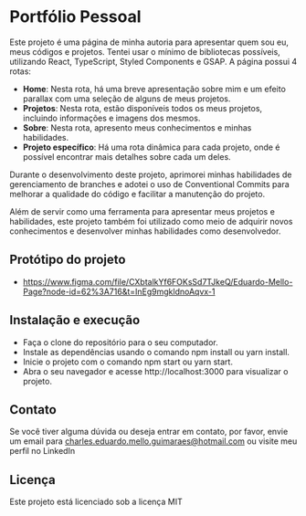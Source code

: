 # Portfólio Pessoal
Este projeto é uma página de minha autoria para apresentar quem sou eu, meus códigos e projetos. Tentei usar o mínimo de bibliotecas possíveis, utilizando React, TypeScript, Styled Components e GSAP. A página possui 4 rotas:

- **Home**: Nesta rota, há uma breve apresentação sobre mim e um efeito parallax com uma seleção de alguns de meus projetos.
- **Projetos**: Nesta rota, estão disponíveis todos os meus projetos, incluindo informações e imagens dos mesmos.
- **Sobre**: Nesta rota, apresento meus conhecimentos e minhas habilidades.
- **Projeto específico**: Há uma rota dinâmica para cada projeto, onde é possível encontrar mais detalhes sobre cada um deles.

Durante o desenvolvimento deste projeto, aprimorei minhas habilidades de gerenciamento de branches e adotei o uso de Conventional Commits
para melhorar a qualidade do código e facilitar a manutenção do projeto.

Além de servir como uma ferramenta para apresentar meus projetos e habilidades, este
projeto também foi utilizado como meio de adquirir novos conhecimentos
e desenvolver minhas habilidades como desenvolvedor.

## Protótipo do projeto
- https://www.figma.com/file/CXbtalkYf6FOKsSd7TJkeQ/Eduardo-Mello-Page?node-id=62%3A716&t=InEg9mgkldnoAqvx-1

## Instalação e execução
- Faça o clone do repositório para o seu computador.
- Instale as dependências usando o comando npm install ou yarn install.
- Inicie o projeto com o comando npm start ou yarn start.
- Abra o seu navegador e acesse http://localhost:3000 para visualizar o projeto.

## Contato
Se você tiver alguma dúvida ou deseja entrar em contato, por
favor, envie um email para charles.eduardo.mello.guimaraes@hotmail.com ou visite meu perfil no LinkedIn

## Licença
Este projeto está licenciado sob a licença MIT
